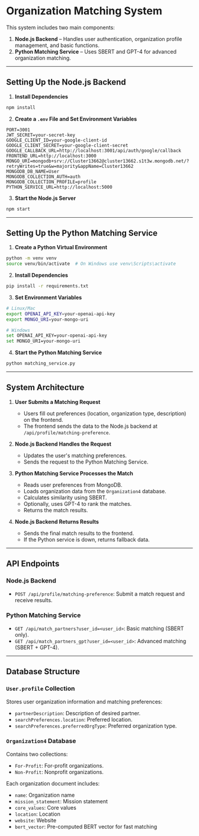 
# Organization Matching System

This system includes two main components:

1. **Node.js Backend** – Handles user authentication, organization profile management, and basic functions.  
2. **Python Matching Service** – Uses SBERT and GPT-4 for advanced organization matching.

---

## Setting Up the Node.js Backend

1. **Install Dependencies**

```bash
npm install
```

2. **Create a `.env` File and Set Environment Variables**

```
PORT=3001  
JWT_SECRET=your-secret-key  
GOOGLE_CLIENT_ID=your-google-client-id  
GOOGLE_CLIENT_SECRET=your-google-client-secret  
GOOGLE_CALLBACK_URL=http://localhost:3001/api/auth/google/callback  
FRONTEND_URL=http://localhost:3000  
MONGO_URI=mongodb+srv://Cluster13662@cluster13662.s1t3w.mongodb.net/?retryWrites=true&w=majority&appName=Cluster13662  
MONGODB_DB_NAME=User  
MONGODB_COLLECTION_AUTH=auth  
MONGODB_COLLECTION_PROFILE=profile  
PYTHON_SERVICE_URL=http://localhost:5000  
```

3. **Start the Node.js Server**

```bash
npm start
```

---

## Setting Up the Python Matching Service

1. **Create a Python Virtual Environment**

```bash
python -m venv venv  
source venv/bin/activate  # On Windows use venv\Scripts\activate  
```

2. **Install Dependencies**

```bash
pip install -r requirements.txt  
```

3. **Set Environment Variables**

```bash
# Linux/Mac  
export OPENAI_API_KEY=your-openai-api-key  
export MONGO_URI=your-mongo-uri  

# Windows  
set OPENAI_API_KEY=your-openai-api-key  
set MONGO_URI=your-mongo-uri  
```

4. **Start the Python Matching Service**

```bash
python matching_service.py  
```

---

## System Architecture

1. **User Submits a Matching Request**  
   - Users fill out preferences (location, organization type, description) on the frontend.  
   - The frontend sends the data to the Node.js backend at `/api/profile/matching-preference`.

2. **Node.js Backend Handles the Request**  
   - Updates the user's matching preferences.  
   - Sends the request to the Python Matching Service.

3. **Python Matching Service Processes the Match**  
   - Reads user preferences from MongoDB.  
   - Loads organization data from the `Organization4` database.  
   - Calculates similarity using SBERT.  
   - Optionally, uses GPT-4 to rank the matches.  
   - Returns the match results.

4. **Node.js Backend Returns Results**  
   - Sends the final match results to the frontend.  
   - If the Python service is down, returns fallback data.

---

## API Endpoints

### Node.js Backend

- `POST /api/profile/matching-preference`: Submit a match request and receive results.

### Python Matching Service

- `GET /api/match_partners?user_id=<user_id>`: Basic matching (SBERT only).  
- `GET /api/match_partners_gpt?user_id=<user_id>`: Advanced matching (SBERT + GPT-4).

---

## Database Structure

### `User.profile` Collection  
Stores user organization information and matching preferences:  
- `partnerDescription`: Description of desired partner.  
- `searchPreferences.location`: Preferred location.  
- `searchPreferences.preferredOrgType`: Preferred organization type.

### `Organization4` Database  
Contains two collections:  
- `For-Profit`: For-profit organizations.  
- `Non-Profit`: Nonprofit organizations.

Each organization document includes:  
- `name`: Organization name  
- `mission_statement`: Mission statement  
- `core_values`: Core values  
- `location`: Location  
- `website`: Website  
- `bert_vector`: Pre-computed BERT vector for fast matching
